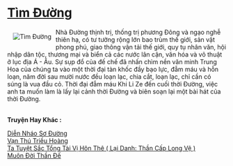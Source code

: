 <a href="https://truyenwiki.net/tim-duong.36006/" title="Tìm Đường"><h1>Tìm Đường</h1></a><div style="display:table"><img align="right" style="float: left; padding: 10px;" src="https://truyenwiki.net/a/img/str/src/36006.jpg" alt="Tìm Đường">Nhà Đường thịnh trị, thống trị phương Đông và ngạo nghễ thiên hạ, có tư tưởng rộng lớn bao trùm thế giới, sản vật phong phú, giao thông vận tải thế giới, quy tụ nhân văn, hội nhập dân tộc, thương mại và biển cả các nước lân cận, văn hóa và võ thuật ở lục địa Á - Âu. Sự sụp đổ của đế chế đã nhấn chìm nền văn minh Trung Hoa của chúng ta vào một thời đại tàn khốc đầy bạo lực, đẫm máu và hỗn loạn, năm đời sau mười nước đều loạn lạc, chia cắt, loạn lạc, chỉ cần có súng là vua đầu cỏ. Thời đại đẫm máu Khi Li Ze đến cuối thời Đường, việc anh ta muốn làm là lấy lại cảnh thời Đường và biên soạn lại một bài hát của thời Đường.</div><p><br><b>Truyện Hay Khác :</b></p><a href="https://truyenwiki.net/dien-nhao-so-duong.35480/" alt="Diễn Nháo Sơ Đường">Diễn Nháo Sơ Đường</a><br/><a href="https://sangtacviet.wordpress.com/2020/10/22/van-thu-trieu-hoang/" alt="Vạn Thú Triều Hoàng">Vạn Thú Triều Hoàng</a><br/><a href="https://github.com/nownovels/wikidich/tree/master/truyenhay/35016" alt="Ta Tuyệt Sắc Tổng Tài Vị Hôn Thê ( Lại Danh: Thần Cấp Long Vệ )">Ta Tuyệt Sắc Tổng Tài Vị Hôn Thê ( Lại Danh: Thần Cấp Long Vệ )</a><br/><a href="https://github.com/nownovels/wikidich/tree/master/truyenhay/35220" alt="Muôn Đời Thần Đế">Muôn Đời Thần Đế</a><br/>